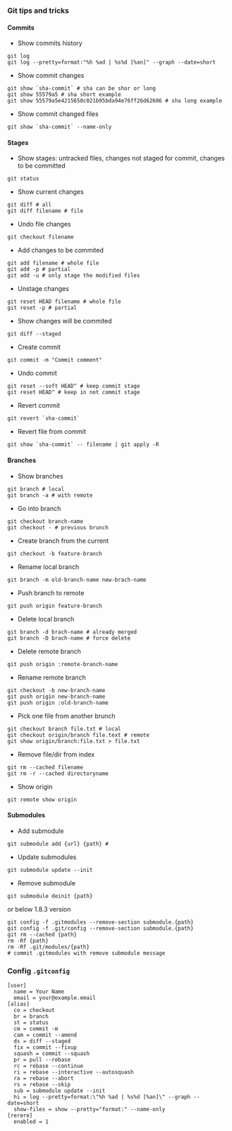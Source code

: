 ### Git tips and tricks

#### Commits

* Show commits history
```
git log
git log --pretty=format:"%h %ad | %s%d [%an]" --graph --date=short
```

* Show commit changes
```
git show `sha-commit` # sha can be shor or long
git show 55579a5 # sha short example
git show 55579a5e4215650c021b95bda94e76ff26d62606 # sha long example
```

* Show commit changed files
```
git show `sha-commit` --name-only
```

#### Stages

* Show stages: untracked files, changes not staged for commit, changes to be committed
```
git status
```

* Show current changes
```
git diff # all
git diff filename # file
```

* Undo file changes
```
git checkout filename
```

* Add changes to be commited
```
git add filename # whole file
git add -p # partial
git add -u # only stage the modified files
```

* Unstage changes
```
git reset HEAD filename # whole file
git reset -p # partial
```

* Show changes will be commited
```
git diff --staged
```

* Create commit
```
git commit -m "Commit comment"
```

* Undo commit
```
git reset --soft HEAD^ # keep commit stage
git reset HEAD^ # keep in not commit stage
```

* Revert commit
```
git revert `sha-commit`
```

* Revert file from commit
```
git show `sha-commit` -- filename | git apply -R
```

#### Branches

* Show branches
```
git branch # local
git branch -a # with remote
```

* Go into branch
```
git checkout branch-name
git checkout - # previous brunch
```

* Create branch from the current 
```
git checkout -b feature-branch
```

* Rename local branch
```
git branch -m old-branch-name new-brach-name
```

* Push branch to remote 
```
git push origin feature-branch
```

* Delete local branch
```
git branch -d brach-name # already merged
git branch -D brach-name # force delete
```

* Delete remote branch
```
git push origin :remote-branch-name
```

* Rename remote branch
```
git checkout -b new-branch-name
git push origin new-branch-name
git push origin :old-branch-name
```

* Pick one file from another brunch
```
git checkout branch file.txt # local
git checkout origin/branch file.text # remote
git show origin/branch:file.txt > file.txt
```

* Remove file/dir from index
```
git rm --cached filename
git rm -r --cached directoryname
```

* Show origin
```
git remote show origin
```

#### Submodules

* Add submodule
```
git submodule add {url} {path} #
```

* Update submodules
```
git submodule update --init
```

* Remove submodule
```
git submodule deinit {path}
```
or below 1.8.3 version
```
git config -f .gitmodules --remove-section submodule.{path}
git config -f .git/config --remove-section submodule.{path}
git rm --cached {path}
rm -Rf {path}
rm -Rf .git/modules/{path}
# commit .gitmodules with remove submodule message
```

### Config `.gitconfig`
```
[user]
  name = Your Name
  email = your@example.email
[alias]
  co = checkout
  br = branch
  st = status
  cm = commit -m
  cam = commit --amend
  ds = diff --staged
  fix = commit --fixup
  squash = commit --squash
  pr = pull --rebase
  rc = rebase --continue
  ri = rebase --interactive --autosquash
  ra = rebase --abort
  rs = rebase --skip
  sub = submodule update --init
  hi = log --pretty=format:\"%h %ad | %s%d [%an]\" --graph --date=short
  show-files = show --pretty="format:" --name-only
[rerere]
  enabled = 1
```
